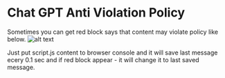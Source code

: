 # Chat GPT Anti Violation Policy
Sometimes you can get red block says that content may violate policy like below.
![alt text]([http://url/to/img.png]([http://dl4.joxi.net/drive/2023/11/30/0019/0230/1245414/14/29da8e5738.jpg](http://dl4.joxi.net/drive/2023/11/30/0019/0230/1245414/14/29da8e5738.jpg)))

Just put script.js content to browser console and it will save last message ecery 0.1 sec and if red block appear - it will change it to last saved message.
